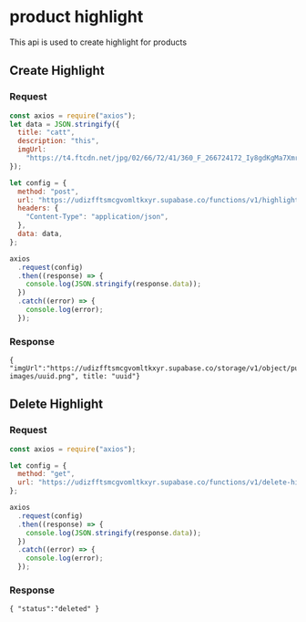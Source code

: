 # product highlight

This api is used to create highlight for products

## Create Highlight

### Request

```js
const axios = require("axios");
let data = JSON.stringify({
  title: "catt",
  description: "this",
  imgUrl:
    "https://t4.ftcdn.net/jpg/02/66/72/41/360_F_266724172_Iy8gdKgMa7XmrhYYxLCxyhx6J7070Pr8.jpg",
});

let config = {
  method: "post",
  url: "https://udizfftsmcgvomltkxyr.supabase.co/functions/v1/highlights",
  headers: {
    "Content-Type": "application/json",
  },
  data: data,
};

axios
  .request(config)
  .then((response) => {
    console.log(JSON.stringify(response.data));
  })
  .catch((error) => {
    console.log(error);
  });
```

### Response

    { "imgUrl":"https://udizfftsmcgvomltkxyr.supabase.co/storage/v1/object/public/images/product-images/uuid.png", title: "uuid"}

## Delete Highlight

### Request

```js
const axios = require("axios");

let config = {
  method: "get",
  url: "https://udizfftsmcgvomltkxyr.supabase.co/functions/v1/delete-highlight?title=uuid",
};

axios
  .request(config)
  .then((response) => {
    console.log(JSON.stringify(response.data));
  })
  .catch((error) => {
    console.log(error);
  });
```

### Response

    { "status":"deleted" }
